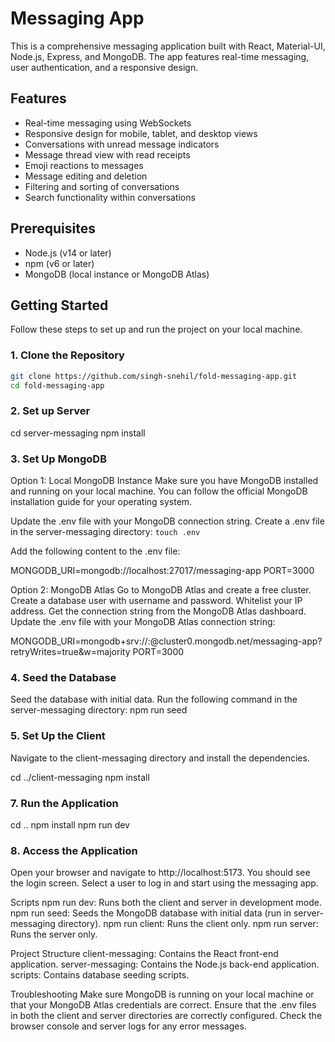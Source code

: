 # Messaging App

This is a comprehensive messaging application built with React, Material-UI, Node.js, Express, and MongoDB. The app features real-time messaging, user authentication, and a responsive design.

## Features

- Real-time messaging using WebSockets
- Responsive design for mobile, tablet, and desktop views
- Conversations with unread message indicators
- Message thread view with read receipts
- Emoji reactions to messages
- Message editing and deletion
- Filtering and sorting of conversations
- Search functionality within conversations

## Prerequisites

- Node.js (v14 or later)
- npm (v6 or later)
- MongoDB (local instance or MongoDB Atlas)

## Getting Started

Follow these steps to set up and run the project on your local machine.

### 1. Clone the Repository

```bash
git clone https://github.com/singh-snehil/fold-messaging-app.git
cd fold-messaging-app
```

### 2. Set up Server
cd server-messaging
npm install


### 3. Set Up MongoDB
Option 1: Local MongoDB Instance
Make sure you have MongoDB installed and running on your local machine. You can follow the official MongoDB installation guide for your operating system.

Update the .env file with your MongoDB connection string. Create a .env file in the server-messaging directory:
            `touch .env`

Add the following content to the .env file:

MONGODB_URI=mongodb://localhost:27017/messaging-app
PORT=3000

Option 2: MongoDB Atlas
Go to MongoDB Atlas and create a free cluster.
Create a database user with username and password.
Whitelist your IP address.
Get the connection string from the MongoDB Atlas dashboard.
Update the .env file with your MongoDB Atlas connection string:

MONGODB_URI=mongodb+srv://<username>:<password>@cluster0.mongodb.net/messaging-app?retryWrites=true&w=majority
PORT=3000

### 4. Seed the Database
Seed the database with initial data. Run the following command in the server-messaging directory:
                npm run seed

### 5. Set Up the Client
Navigate to the client-messaging directory and install the dependencies.

cd ../client-messaging
npm install

### 7. Run the Application
cd ..
npm install
npm run dev

### 8. Access the Application
Open your browser and navigate to http://localhost:5173. You should see the login screen. Select a user to log in and start using the messaging app.


Scripts
npm run dev: Runs both the client and server in development mode.
npm run seed: Seeds the MongoDB database with initial data (run in server-messaging directory).
npm run client: Runs the client only.
npm run server: Runs the server only.


Project Structure
client-messaging: Contains the React front-end application.
server-messaging: Contains the Node.js back-end application.
scripts: Contains database seeding scripts.


Troubleshooting
Make sure MongoDB is running on your local machine or that your MongoDB Atlas credentials are correct.
Ensure that the .env files in both the client and server directories are correctly configured.
Check the browser console and server logs for any error messages.
